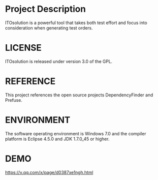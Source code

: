 Project Description
================================================================================
ITOsolution is a powerful tool that takes both test effort and focus into consideration when generating test orders.

LICENSE
================================================================================
ITOsolution is released under version 3.0 of the GPL.

REFERENCE
================================================================================
This project references the open source projects DependencyFinder and Prefuse.

ENVIRONMENT
================================================================================
The software operating environment is Windows 7.0 and the compiler platform is Eclipse 4.5.0 and JDK 1.7.0_45 or higher.

DEMO
================================================================================
https://v.qq.com/x/page/d0387xe1ngh.html
